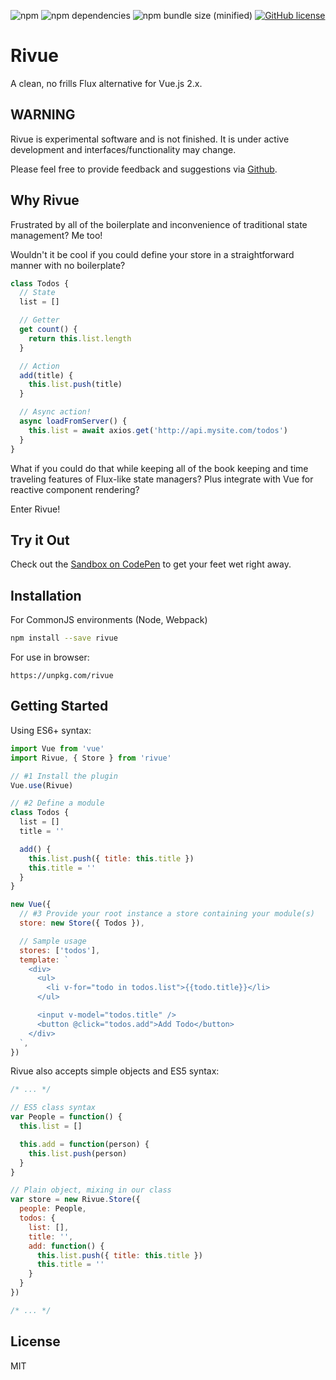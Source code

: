 ![npm](https://img.shields.io/npm/v/rivue.svg?style=flat-square)
![npm dependencies](https://img.shields.io/badge/dependencies-0-green.svg?style=flat-square)
![npm bundle size (minified)](https://img.shields.io/bundlephobia/min/rivue.svg?style=flat-square)
[![GitHub license](https://img.shields.io/github/license/strutcode/rivue.svg?style=flat-square)](https://github.com/strutcode/rivue/blob/master/LICENSE)

# Rivue
A clean, no frills Flux alternative for Vue.js 2.x.

## WARNING
Rivue is experimental software and is not finished. It is under active development and interfaces/functionality may change.

Please feel free to provide feedback and suggestions via [Github](https://github.com/strutcode/rivue/issues).

## Why Rivue
Frustrated by all of the boilerplate and inconvenience of traditional state management? Me too!

Wouldn't it be cool if you could define your store in a straightforward manner with no boilerplate?

```javascript
class Todos {
  // State
  list = []

  // Getter
  get count() {
    return this.list.length
  }

  // Action
  add(title) {
    this.list.push(title)
  }

  // Async action!
  async loadFromServer() {
    this.list = await axios.get('http://api.mysite.com/todos')
  }
}
```

What if you could do that while keeping all of the book keeping and time traveling features of Flux-like state managers? Plus integrate with Vue for reactive component rendering?

Enter Rivue!

## Try it Out
Check out the [Sandbox on CodePen](https://codepen.io/strutcode/pen/mGMMEP?editors=1010) to get your feet wet right away.

## Installation

For CommonJS environments (Node, Webpack)
```bash
npm install --save rivue
```

For use in browser:
```
https://unpkg.com/rivue
```

## Getting Started

Using ES6+ syntax:
```js
import Vue from 'vue'
import Rivue, { Store } from 'rivue'

// #1 Install the plugin
Vue.use(Rivue)

// #2 Define a module
class Todos {
  list = []
  title = ''

  add() {
    this.list.push({ title: this.title })
    this.title = ''
  }
}

new Vue({
  // #3 Provide your root instance a store containing your module(s)
  store: new Store({ Todos }),

  // Sample usage
  stores: ['todos'],
  template: `
    <div>
      <ul>
        <li v-for="todo in todos.list">{{todo.title}}</li>
      </ul>

      <input v-model="todos.title" />
      <button @click="todos.add">Add Todo</button>
    </div>
  `,
})
```

Rivue also accepts simple objects and ES5 syntax:
```js
/* ... */

// ES5 class syntax
var People = function() {
  this.list = []

  this.add = function(person) {
    this.list.push(person)
  }
}

// Plain object, mixing in our class
var store = new Rivue.Store({
  people: People,
  todos: {
    list: [],
    title: '',
    add: function() {
      this.list.push({ title: this.title })
      this.title = ''
    }
  }
})

/* ... */
```

## License
MIT
